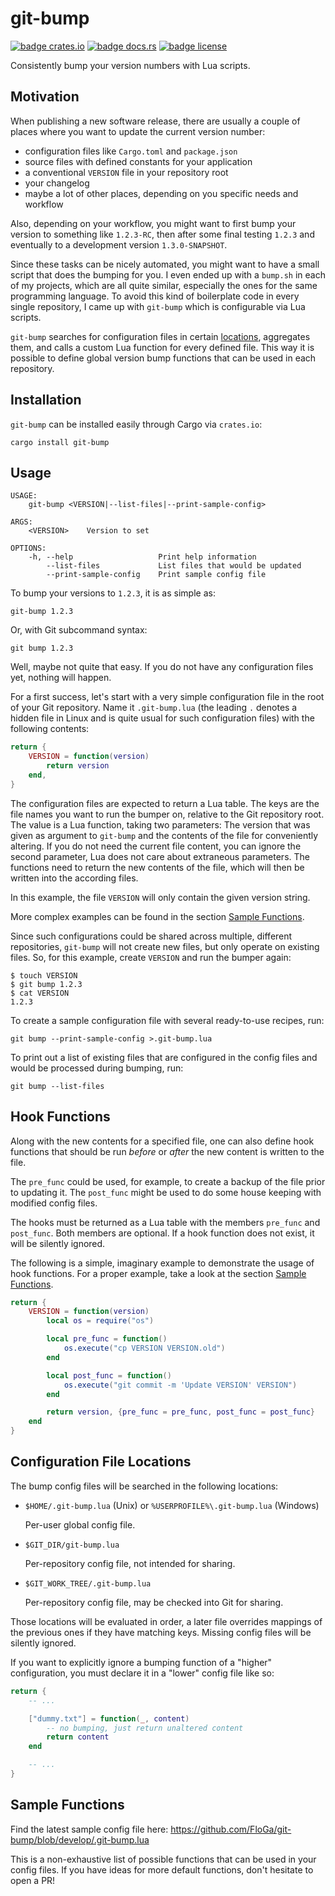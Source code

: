 # git-bump

[![badge crates.io]][url crates.io]
[![badge docs.rs]][url docs.rs]
[![badge license]][url license]

[badge crates.io]: https://img.shields.io/crates/v/git-bump
[badge docs.rs]: https://img.shields.io/docsrs/git-bump
[badge license]: https://img.shields.io/crates/l/git-bump

[url crates.io]: https://crates.io/crates/git-bump
[url docs.rs]: https://docs.rs/git-bump
[url license]: https://github.com/FloGa/git-bump/blob/develop/LICENSE

Consistently bump your version numbers with Lua scripts.

## Motivation

When publishing a new software release, there are usually a couple of places
where you want to update the current version number:

-   configuration files like `Cargo.toml` and `package.json`
-   source files with defined constants for your application
-   a conventional `VERSION` file in your repository root
-   your changelog
-   maybe a lot of other places, depending on you specific needs and workflow

Also, depending on your workflow, you might want to first bump your version to
something like `1.2.3-RC`, then after some final testing `1.2.3` and
eventually to a development version `1.3.0-SNAPSHOT`.

Since these tasks can be nicely automated, you might want to have a small
script that does the bumping for you. I even ended up with a `bump.sh` in each
of my projects, which are all quite similar, especially the ones for the same
programming language. To avoid this kind of boilerplate code in every single
repository, I came up with `git-bump` which is configurable via Lua scripts.

`git-bump` searches for configuration files in certain
[locations](#configuration-file-locations), aggregates them, and calls a
custom Lua function for every defined file. This way it is possible to define
global version bump functions that can be used in each repository.

## Installation

`git-bump` can be installed easily through Cargo via `crates.io`:

```shell script
cargo install git-bump
```

## Usage

<!--% !cargo --quiet run -- --help | tail -n+5 %-->

```text
USAGE:
    git-bump <VERSION|--list-files|--print-sample-config>

ARGS:
    <VERSION>    Version to set

OPTIONS:
    -h, --help                   Print help information
        --list-files             List files that would be updated
        --print-sample-config    Print sample config file
```

To bump your versions to `1.2.3`, it is as simple as:

```shell script
git-bump 1.2.3
```

Or, with Git subcommand syntax:

```shell script
git bump 1.2.3
```

Well, maybe not quite that easy. If you do not have any configuration files
yet, nothing will happen.

For a first success, let's start with a very simple configuration file in the
root of your Git repository. Name it `.git-bump.lua` (the leading `.` denotes
a hidden file in Linux and is quite usual for such configuration files) with
the following contents:

```lua
return {
    VERSION = function(version)
        return version
    end,
}
```

The configuration files are expected to return a Lua table. The keys are the
file names you want to run the bumper on, relative to the Git repository root.
The value is a Lua function, taking two parameters: The version that was given
as argument to `git-bump` and the contents of the file for conveniently
altering. If you do not need the current file content, you can ignore the
second parameter, Lua does not care about extraneous parameters. The functions
need to return the new contents of the file, which will then be written into
the according files.

In this example, the file `VERSION` will only contain the given version string.

More complex examples can be found in the section [Sample
Functions](#sample-functions).

Since such configurations could be shared across multiple, different
repositories, `git-bump` will not create new files, but only operate on
existing files. So, for this example, create `VERSION` and run the bumper
again:

```text
$ touch VERSION
$ git bump 1.2.3
$ cat VERSION
1.2.3
```

To create a sample configuration file with several ready-to-use recipes, run:

```shell script
git bump --print-sample-config >.git-bump.lua
```

To print out a list of existing files that are configured in the config files
and would be processed during bumping, run:

```shell script
git bump --list-files
```

## Hook Functions

Along with the new contents for a specified file, one can also define hook
functions that should be run *before* or *after* the new content is written to
the file.

The `pre_func` could be used, for example, to create a backup of the file
prior to updating it. The `post_func` might be used to do some house keeping
with modified config files.

The hooks must be returned as a Lua table with the members `pre_func` and
`post_func`. Both members are optional. If a hook function does not exist, it
will be silently ignored.

The following is a simple, imaginary example to demonstrate the usage of hook
functions. For a proper example, take a look at the section [Sample
Functions](#sample-functions).

```lua
return {
    VERSION = function(version)
        local os = require("os")

        local pre_func = function()
            os.execute("cp VERSION VERSION.old")
        end

        local post_func = function()
            os.execute("git commit -m 'Update VERSION' VERSION")
        end

        return version, {pre_func = pre_func, post_func = post_func}
    end
}
```

## Configuration File Locations

The bump config files will be searched in the following locations:

-   `$HOME/.git-bump.lua` (Unix) or `%USERPROFILE%\.git-bump.lua` (Windows)

    Per-user global config file.

-   `$GIT_DIR/git-bump.lua`

    Per-repository config file, not intended for sharing.

-   `$GIT_WORK_TREE/.git-bump.lua`

    Per-repository config file, may be checked into Git for sharing.

Those locations will be evaluated in order, a later file overrides mappings of
the previous ones if they have matching keys. Missing config files will be
silently ignored.

If you want to explicitly ignore a bumping function of a "higher"
configuration, you must declare it in a "lower" config file like so:

```lua
return {
    -- ...

    ["dummy.txt"] = function(_, content)
        -- no bumping, just return unaltered content
        return content
    end

    -- ...
}
```

## Sample Functions

Find the latest sample config file here: 
<https://github.com/FloGa/git-bump/blob/develop/.git-bump.lua>

This is a non-exhaustive list of possible functions that can be used in your
config files. If you have ideas for more default functions, don't hesitate to
open a PR!
